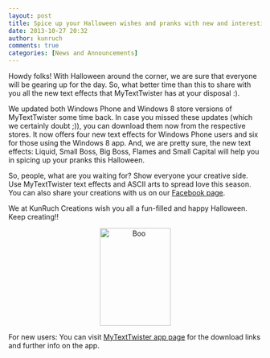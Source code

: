 ```yaml
---
layout: post
title: Spice up your Halloween wishes and pranks with new and interesting text effects of MyTextTwister
date: 2013-10-27 20:32
author: kunruch
comments: true
categories: [News and Announcements]
---
```

Howdy folks! With Halloween around the corner, we are sure that everyone will be gearing up for the day. So, what better time than this to share with you all the new text effects that MyTextTwister has at your disposal :).

We updated both Windows Phone and Windows 8 store versions of MyTextTwister some time back. In case you missed these updates (which we certainly doubt ;)), you can download them now from the respective stores. It now offers four new text effects for Windows Phone users and six for those using the Windows 8 app. And, we are pretty sure, the new text effects: Liquid, Small Boss, Big Boss, Flames and Small Capital will help you in spicing up your pranks this Halloween.

So, people, what are you waiting for? Show everyone your creative side. Use MyTextTwister text effects and ASCII arts to spread love this season. You can also share your creations with us on our <a href="http://www.facebook.com/kunruchcreations" target="_blank">Facebook page</a>.

We at KunRuch Creations wish you all a fun-filled and happy Halloween. Keep creating!!

<p style="text-align: center;"><a href="http://kunruchcreations.com/wp-content/uploads/2013/10/Boo.png"><img class="aligncenter size-full wp-image-1423" alt="Boo" src="http://kunruchcreations.com/wp-content/uploads/2013/10/Boo.png" width="141" height="194" /></a></p>

<p style="text-align: left;">For new users: You can visit <a href="http://kunruchcreations.com/mytexttwister/
">MyTextTwister app page</a> for the download links and further info on the app.</p>
